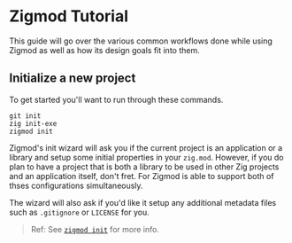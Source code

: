 # Zigmod Tutorial

This guide will go over the various common workflows done while using Zigmod as well as how its design goals fit into them.

## Initialize a new project
To get started you'll want to run through these commands.

```
git init
zig init-exe
zigmod init
```

Zigmod's init wizard will ask you if the current project is an application or a library and setup some initial properties in your `zig.mod`. However, if you do plan to have a project that is both a library to be used in other Zig projects and an application itself, don't fret. For Zigmod is able to support both of thses configurations simultaneously.

The wizard will also ask if you'd like it setup any additional metadata files such as `.gitignore` or `LICENSE` for you.

> Ref: See [`zigmod init`](./commands/init.md) for more info.
